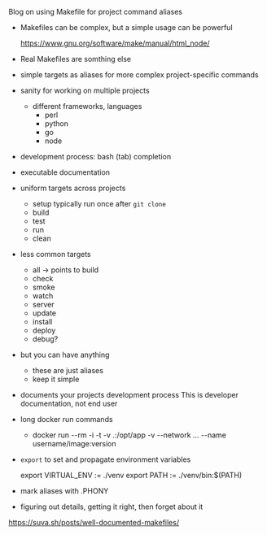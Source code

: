 Blog on using Makefile for project command aliases

* Makefiles can be complex, but a simple usage can be powerful

    <https://www.gnu.org/software/make/manual/html_node/>

* Real Makefiles are somthing else

* simple targets as aliases for more complex project-specific commands

* sanity for working on multiple projects
  * different frameworks, languages
    * perl
    * python
    * go
    * node

* development process: bash (tab) completion
* executable documentation

* uniform targets across projects
    * setup
        typically run once after `git clone`
    * build
    * test
    * run
    * clean

* less common targets
    * all -> points to build
    * check
    * smoke
    * watch
    * server
    * update
    * install
    * deploy
    * debug?

* but you can have anything
    * these are just aliases
    * keep it simple

* documents your projects development process
    This is developer documentation, not end user

* long docker run commands
    * docker run --rm -i -t -v .:/opt/app  -v --network ... --name
      username/image:version

* `export` to set and propagate environment variables

    export VIRTUAL_ENV := ./venv
    export PATH := ./venv/bin:$(PATH)

* mark aliases with .PHONY
* figuring out details, getting it right, then forget about it

<https://suva.sh/posts/well-documented-makefiles/>
